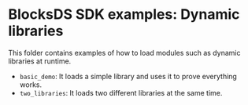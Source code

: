 # BlocksDS SDK examples: Dynamic libraries

This folder contains examples of how to load modules such as dynamic libraries
at runtime.

- `basic_demo`: It loads a simple library and uses it to prove everything works.
- `two_libraries`: It loads two different libraries at the same time.
